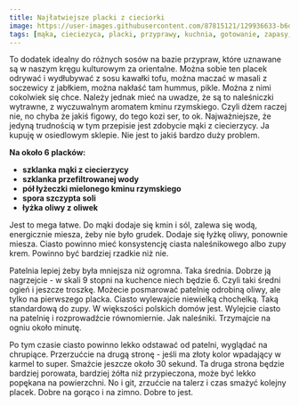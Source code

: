 ```yaml
---
title: Najłatwiejsze placki z cieciorki
image: https://user-images.githubusercontent.com/87815121/129936633-b6dc77f3-b42d-41e5-a359-d8807294d824.jpeg
tags: [mąka, cieciezyca, placki, przyprawy, kuchnia, gotowanie, zapasy, jedzenie, burakowa]
---
```

To dodatek idealny do różnych sosów na bazie przypraw, które uznawane są w naszym kręgu kulturowym za orientalne. Można sobie ten placek odrywać 
i wydłubywać z sosu kawałki tofu, można maczać w masali z soczewicy z jabłkiem, można nakłaść tam hummus, pikle. Można z nimi cokolwiek się chce. 
Należy jednak mieć na uwadze, że są to naleśniczki wytrawne, z wyczuwalnym aromatem kminu rzymskiego. Czyli dżem raczej nie, no chyba że jakiś figowy, 
do tego kozi ser, to ok. Najważniejsze, że jedyną trudnością w tym przepisie jest zdobycie mąki z ciecierzycy. Ja kupuję w osiedlowym sklepie. Nie jest 
to jakiś bardzo duży problem. 

**Na około 6 placków:**

- **szklanka mąki z ciecierzycy**
- **szklanka przefiltrowanej wody**
- **pół łyżeczki mielonego kminu rzymskiego**
- **spora szczypta soli**
- **łyżka oliwy z oliwek**

Jest to mega łatwe. Do mąki dodaje się kmin i sól, zalewa się wodą, energicznie miesza, żeby nie było grudek. Dodaje się łyżkę oliwy, ponownie miesza. 
Ciasto powinno mieć konsystencję ciasta naleśnikowego albo zupy krem. Powinno być bardziej rzadkie niż nie. 

Patelnia lepiej żeby była mniejsza niż ogromna. Taka średnia. Dobrze ją nagrzejcie - w skali 9 stopni na kuchence niech będzie 6. Czyli taki średni ogień
i jeszcze troszkę. Możecie posmarować patelnię odrobiną oliwy, ale tylko na pierwszego placka. Ciasto wylewajcie niewielką chochelką. Taką standardową do
zupy. W większości polskich domów jest. Wylejcie ciasto na patelnię i rozprowadźcie równomiernie. Jak naleśniki. Trzymajcie na ogniu około minutę. 

Po tym czasie ciasto powinno lekko odstawać od patelni, wyglądać na chrupiące. Przerzućcie na drugą stronę - jeśli ma złoty kolor wpadający w karmel to 
super. Smażcie jeszcze około 30 sekund. Ta druga strona będzie bardziej porowata, bardziej żółta niż przypieczona, może być lekko popękana na powierzchni.
No i git, zrzućcie na talerz i czas smażyć kolejny placek. Dobre na gorąco i na zimno. Dobre to jest.

